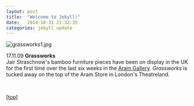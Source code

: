 ```yaml
---
layout: post
title:  "Welcome to Jekyll!"
date:   2014-10-31 21:32:35
categories: jekyll update
---
```

<img src="jpg/grassworks1.jpg" alt="grassworks1.jpg" />

<p>17.11.09 <strong>Grassworks</strong>
<br>Jair Straschnow's bamboo furniture pieces have been on display in the UK for the first time over the last six weeks in the <a class="light-grey-link" href="http://www.thearamgallery.org/" target="self">Aram Gallery</a>.  <em>Grassworks</em> is tucked away on the top of the Aram Store in London's Theatreland.</p>
<br>
<p><a href="index.html">[top]</a><p>
<br>
<p><p>
